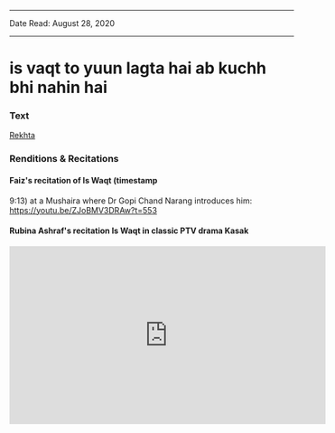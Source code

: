 ***
Date Read: August 28, 2020
***

# is vaqt to yuun lagta hai ab kuchh bhi nahin hai

### Text
[Rekhta](https://www.rekhta.org/nazms/is-vaqt-to-yuun-lagtaa-hai-faiz-ahmad-faiz-nazms?lang=ur)

### Renditions & Recitations

#### Faiz's recitation of Is Waqt (timestamp

9:13) at a Mushaira where Dr Gopi Chand Narang introduces him: https://youtu.be/ZJoBMV3DRAw?t=553

#### Rubina Ashraf's recitation Is Waqt in classic PTV drama Kasak

<iframe width="560" height="315" src="https://www.youtube.com/embed/yk5KInixLm8" title="YouTube video player" frameborder="0" allow="accelerometer; autoplay; clipboard-write; encrypted-media; gyroscope; picture-in-picture" allowfullscreen></iframe>

